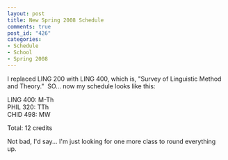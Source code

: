 ```yaml
--- 
layout: post
title: New Spring 2008 Schedule
comments: true
post_id: "426"
categories:
- Schedule
- School
- Spring 2008
---
```

<p>I replaced LING 200 with LING 400, which is, &quot;Survey of Linguistic Method and Theory.&quot;&#160; SO... now my schedule looks like this:</p>  <p>LING 400: M-Th   <br />PHIL 320: TTh    <br />CHID 498: MW</p>  <p>Total: 12 credits</p>  <p>Not bad, I'd say... I'm just looking for one more class to round everything up.</p>
